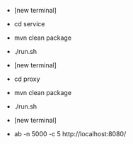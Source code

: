 * [new terminal]
* cd service
* mvn clean package
* ./run.sh

* [new terminal]
* cd proxy
* mvn clean package
* ./run.sh

* [new terminal]
* ab -n 5000 -c 5 http://localhost:8080/


